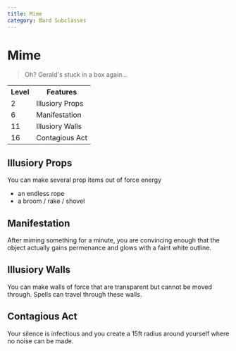 ```yaml
---
title: Mime
category: Bard Subclasses
---
```


# Mime

> Oh? Gerald's stuck in a box again...

<table>
    <tr>
        <th>Level</th>
        <th>Features</th>
    </tr>
    <tr>
        <td>2</td>
        <td>Illusiory Props</td>
    </tr>
    <tr>
        <td>6</td>
        <td>Manifestation</td>
    </tr>
    <tr>
        <td>11</td>
        <td>Illusiory Walls</td>
    </tr>
    <tr>
        <td>16</td>
        <td>Contagious Act</td>
    </tr>
</table>

## Illusiory Props
You can make several prop items out of force energy
- an endless rope
- a broom / rake / shovel

## Manifestation
After miming something for a minute, you are convincing enough that the object actually gains permenance and glows with a faint white outline.                                                  

## Illusiory Walls
You can make walls of force that are transparent but cannot be moved through. Spells can travel through these walls.

## Contagious Act
Your silence is infectious and you create a 15ft radius around yourself where no noise can be made.